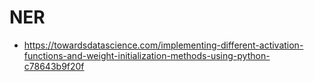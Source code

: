 # NER

- https://towardsdatascience.com/implementing-different-activation-functions-and-weight-initialization-methods-using-python-c78643b9f20f
